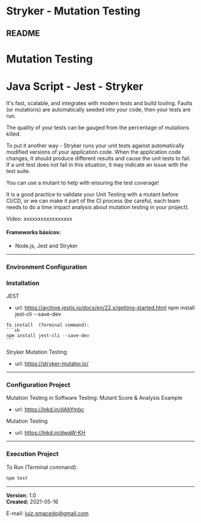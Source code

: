 # Stryker - Mutation Testing

## README 

# Mutation Testing 
# Java Script - Jest - Stryker

It's fast, scalable, and integrates with modern tests and build tooling.
Faults (or mutations) are automatically seeded into your code, then your tests are run. 

The quality of your tests can be gauged from the percentage of mutations killed.

To put it another way - Stryker runs your unit tests against automatically modified versions of your application code. When the application code changes, it should produce different results and cause the unit tests to fail. If a unit test does not fail in this situation, it may indicate an issue with the test suite.

You can use a mutant to help with ensuring the test coverage!

It is a good practice to validate your Unit Testing with a mutant before CI/CD, or we can make it part of the CI process (be careful, each team needs to do a time impact analysis about mutation testing in your project).

Video: xxxxxxxxxxxxxxxxx

#### Frameworks básicos: 
- Node.js, Jest and Stryker
_____________________________________________

### Environment Configuration ###
### Installation ###
JEST
   - url: https://archive.jestjs.io/docs/en/22.x/getting-started.html
     npm install jest-cli --save-dev

    To install  (Terminal command):
    ```sh
    npm install jest-cli --save-dev
    ```

Stryker Mutation Testing
   - url: https://stryker-mutator.io/

_____________________________________________

### Configuration Project ###
 Mutation Testing in Software Testing: Mutant Score & Analysis Example 
   - url: https://lnkd.in/dAbYmbc

 Mutation Testing 
   - url: https://lnkd.in/dwaW-KH

_____________________________________________


### Execution Project ###

To Run (Terminal command):
```sh
npm test
```
  
_____________________________________________
  
**Version:** 1.0 <br>
**Created:** 2021-05-16

E-mail: luiz.gmacedo@gmail.com



